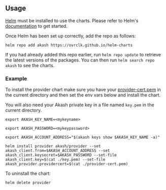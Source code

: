 ## Usage

[Helm](https://helm.sh) must be installed to use the charts. Please refer to
Helm's [documentation](https://helm.sh/docs) to get started.

Once Helm has been set up correctly, add the repo as follows:

```
helm repo add akash https://ovrclk.github.io/helm-charts
```

If you had already added this repo earlier, run `helm repo update` to retrieve
the latest versions of the packages. You can then run `helm search repo akash` to see the charts.

### Example

To install the provider chart make sure you have your [provider-cert.pem](https://docs.akash.network/operations/provider#creating-the-provider-on-the-blockchain) in the current directory and then set the env vars below and install the chart.

You will also need your Akash private key in a file named `key.pem` in the current directory.

```
export AKASH_KEY_NAME=<mykeyname>

export AKASH_PASSWORD=<mykeypassword>

export AKASH_ACCOUNT_ADDRESS="$(akash keys show $AKASH_KEY_NAME -a)"

helm install provider akash/provider --set akash_client.from=$AKASH_ACCOUNT_ADDRESS --set akash_client.keysecret=$AKASH_PASSWORD --set-file akash_client.key=$(cat ./key.pem) --set-file akash_provider.providercert=$(cat ./provider-cert.pem)
```

To uninstall the chart:

```
helm delete provider
```
